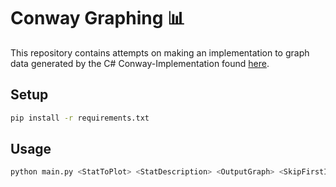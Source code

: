 # Conway Graphing 📊

This repository contains attempts on making an implementation to graph data generated by the C# Conway-Implementation found [here](https://github.com/cyacedev/conway).

## Setup

```bash
pip install -r requirements.txt
```

## Usage

```bash
python main.py <StatToPlot> <StatDescription> <OutputGraph> <SkipFirstIteration> <List of Files...>
```
